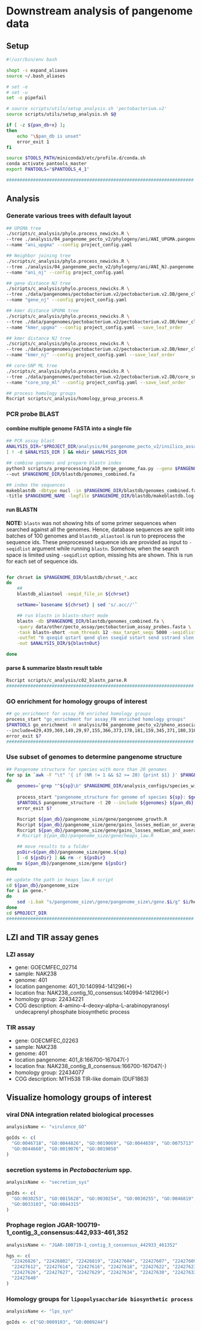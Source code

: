 # Downstream analysis of pangenome data

## Setup

``` bash
#!/usr/bin/env bash

shopt -s expand_aliases
source ~/.bash_aliases

# set -e
# set -u
set -o pipefail

# source scripts/utils/setup_analysis.sh 'pectobacterium.v2'
source scripts/utils/setup_analysis.sh $@

if [ -z ${pan_db+x} ];
then
    echo "\$pan_db is unset"
    error_exit 1
fi

source $TOOLS_PATH/miniconda3/etc/profile.d/conda.sh
conda activate pantools_master
export PANTOOLS="$PANTOOLS_4_1"

######################################################################
```

## Analysis

### Generate various trees with default layout

``` bash
## UPGMA tree
./scripts/c_analysis/phylo.process_newicks.R \
--tree ./analysis/04_pangenome_pecto_v2/phylogeny/ani/ANI_UPGMA.pangenome.newick \
--name "ani_upgma" --config project_config.yaml

## Neighbor joining tree
./scripts/c_analysis/phylo.process_newicks.R \
--tree ./analysis/04_pangenome_pecto_v2/phylogeny/ani/ANI_NJ.pangenome.newick \
--name "ani_nj" --config project_config.yaml

## gene distance NJ tree
./scripts/c_analysis/phylo.process_newicks.R \
--tree ./data/pangenomes/pectobacterium.v2/pectobacterium.v2.DB/gene_classification.100.0/gene_distance.tree \
--name "gene_nj" --config project_config.yaml

## kmer distance UPGMA tree
./scripts/c_analysis/phylo.process_newicks.R \
--tree ./data/pangenomes/pectobacterium.v2/pectobacterium.v2.DB/kmer_classification.100.0/kmer.upgma.newick \
--name "kmer_upgma" --config project_config.yaml --save_leaf_order

## kmer distance NJ tree
./scripts/c_analysis/phylo.process_newicks.R \
--tree ./data/pangenomes/pectobacterium.v2/pectobacterium.v2.DB/kmer_classification.100.0/kmer.nj.newick \
--name "kmer_nj" --config project_config.yaml --save_leaf_order

## core-SNP ML tree
./scripts/c_analysis/phylo.process_newicks.R \
--tree ./data/pangenomes/pectobacterium.v2/pectobacterium.v2.DB/core_snp_tree/informative.fasta.treefile \
--name "core_snp_ml" --config project_config.yaml --save_leaf_order

## process homology groups
Rscript scripts/c_analysis/homology_group_process.R 

```

### PCR probe BLAST

#### combine multiple genome FASTA into a single file

``` bash
## PCR assay blast
ANALYSIS_DIR="$PROJECT_DIR/analysis/04_pangenome_pecto_v2/insilico_assay"
[ ! -d $ANALYSIS_DIR ] && mkdir $ANALYSIS_DIR

## combine genomes and prepare blastn index
python3 scripts/a_preprocessing/a10_merge_genome_faa.py --geno $PANGENOME_DIR/genomes_fa.list \
--out $PANGENOME_DIR/blastdb/genomes_combined.fa

## index the sequences
makeblastdb -dbtype nucl -in $PANGENOME_DIR/blastdb/genomes_combined.fa -parse_seqids \
-title $PANGENOME_NAME -logfile $PANGENOME_DIR/blastdb/makeblastdb.log

```

#### run BLASTN

**NOTE:**
`blastn` was not showing hits of some primer sequences when searched against all the genomes. Hence, database sequences are split into batches of 100 genomes and `blastdb_aliastool` is run to preprocess the sequence ids. These preprocessed sequence ids are provided as input to `-seqidlist` argument while running `blastn`. Somehow, when the search space is limited using `-seqidlist` option, missing hits are shown. This is run for each set of sequence ids.

``` bash

for chrset in $PANGENOME_DIR/blastdb/chrset_*.acc
do
    ##
    blastdb_aliastool -seqid_file_in ${chrset}

    setName=`basename ${chrset} | sed 's/.acc//'`

    ## run blastn in blastn-short mode
    blastn -db $PANGENOME_DIR/blastdb/genomes_combined.fa \
    -query data/other/pecto_assay/pectobacterium_assay_probes.fasta \
    -task blastn-short -num_threads 12 -max_target_seqs 5000 -seqidlist ${chrset}.bsl \
    -outfmt "6 qseqid qstart qend qlen sseqid sstart send sstrand slen pident length mismatch qcovs gapopen evalue bitscore" \
    -out $ANALYSIS_DIR/${blastnOut}

done

```

#### parse & summarize blastn result table

``` bash
Rscript scripts/c_analysis/c02_blastn_parse.R
######################################################################
```

### GO enrichment for homology groups of interest

``` bash
## go_enrichment for assay_FN enriched homology groups
process_start "go_enrichment for assay_FN enriched homology groups"
$PANTOOLS go_enrichment -H analysis/04_pangenome_pecto_v2/pheno_association/specific_hgs.assay_FN.txt \
--include=429,439,369,149,29,97,155,366,373,178,181,159,345,371,180,316,414,360,166,243,147,152,173,170,416,433,157,417,191,390,136,419,142,410,146,317,145,194,426,240,340,367,357,364,359,372,358,342,370,196,24,353,52,134,179,187,188,195,192,401,402,413,154,214,153,144,165,176,140,168,156,13,148,163,164,162,418,172,297,302,63,190,415,169,171,167,174,189,193,411,397,398,405,409,412,403,408,399,404,407,175,400,406,158,161,138,60,337,242,368,74,427,308,438,299,391,182,185,236,177,42,43,263,307,379,356,380,141,341,64,352,111,115,114,108,109,99,137 ${pan_db} 
error_exit $?
######################################################################
```

### Use subset of genomes to determine pangenome structure

``` bash
## Pangenome structure for species with more than 20 genomes
for sp in `awk -F "\t" '{ if (NR != 1 && $2 >= 20) {print $1} }' $PANGENOME_DIR/analysis_configs/species_wise_genomes.tab`
do
    genomes=`grep "^${sp}\b" $PANGENOME_DIR/analysis_configs/species_wise_genomes.tab | cut -f3`
    
    process_start "pangenome_structure for genome of species ${sp}: $genomes"
    $PANTOOLS pangenome_structure -t 20 --include ${genomes} ${pan_db}
    error_exit $?

    Rscript ${pan_db}/pangenome_size/gene/pangenome_growth.R
    Rscript ${pan_db}/pangenome_size/gene/gains_losses_median_or_average.R
    Rscript ${pan_db}/pangenome_size/gene/gains_losses_median_and_average.R
    # Rscript ${pan_db}/pangenome_size/gene/heaps_law.R

    ## move results to a folder
    psDir=${pan_db}/pangenome_size/gene.${sp}
    [ -d ${psDir} ] && rm -r ${psDir}
    mv ${pan_db}/pangenome_size/gene ${psDir}
done

## update the path in heaps_law.R script
cd ${pan_db}/pangenome_size
for i in gene.*
do
    sed -i.bak "s/pangenome_size\/gene/pangenome_size\/gene.$i/g" $i/heaps_law.R
done
cd $PROJECT_DIR
######################################################################
```

## LZI and TIR assay genes

### LZI assay

- gene: GOECMFEC_02714
- sample: NAK238
- genome: 401
- location pangenome: 401_10:140994-141296(+)
- location fna: NAK238_contig_10_consensus:140994-141296(+)
- homology group: 22434221
- COG description: 4-amino-4-deoxy-alpha-L-arabinopyranosyl undecaprenyl phosphate biosynthetic process

### TIR assay

- gene: GOECMFEC_02263
- sample: NAK238
- genome: 401
- location pangenome: 401_8:166700-167047(-)
- location fna: NAK238_contig_8_consensus:166700-167047(-)
- homology group: 22434077
- COG description: MTH538 TIR-like domain (DUF1863)


## Visualize homology groups of interest

### viral DNA integration related biological processes

```r
analysisName <- "virulence_GO"

goIds <- c(
  "GO:0046718", "GO:0044826", "GO:0019069", "GO:0044659", "GO:0075713",
  "GO:0044660", "GO:0019076", "GO:0019058"
)
```

### secretion systems in *Pectobacterium* spp.

```r
analysisName <- "secretion_sys"

goIds <- c(
  "GO:0030253", "GO:0015628", "GO:0030254", "GO:0030255", "GO:0046819",
  "GO:0033103", "GO:0044315"
)
```


### Prophage region JGAR-100719-1_contig_3_consensus:442,933-461,352

```r
analysisName <- "JGAR-100719-1_contig_3_consensus_442933_461352"

hgs <- c(
  "22426826", "22426802", "22426819", "22427604", "22427607", "22427609", "22427610",
  "22427612", "22427614", "22427616", "22427618", "22427622", "22427623", "22427625",
  "22427626", "22427627", "22427629", "22427634", "22427630", "22427633", "22427636",
  "22427640"
)
```


### Homology groups for `lipopolysaccharide biosynthetic process`

```r
analysisName <- "lps_syn"

goIds <- c("GO:0009103", "GO:0009244")
```
